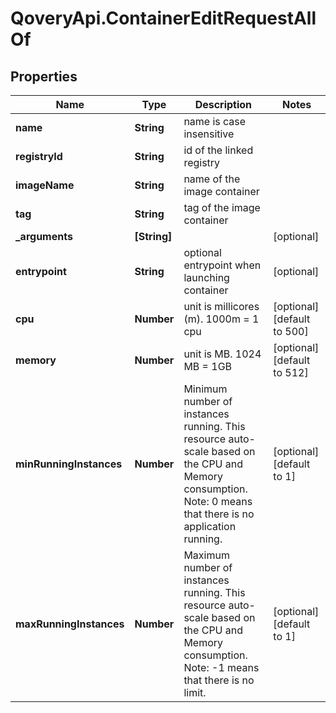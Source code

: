 # QoveryApi.ContainerEditRequestAllOf

## Properties

Name | Type | Description | Notes
------------ | ------------- | ------------- | -------------
**name** | **String** | name is case insensitive | 
**registryId** | **String** | id of the linked registry | 
**imageName** | **String** | name of the image container | 
**tag** | **String** | tag of the image container | 
**_arguments** | **[String]** |  | [optional] 
**entrypoint** | **String** | optional entrypoint when launching container | [optional] 
**cpu** | **Number** | unit is millicores (m). 1000m &#x3D; 1 cpu | [optional] [default to 500]
**memory** | **Number** | unit is MB. 1024 MB &#x3D; 1GB | [optional] [default to 512]
**minRunningInstances** | **Number** | Minimum number of instances running. This resource auto-scale based on the CPU and Memory consumption. Note: 0 means that there is no application running.  | [optional] [default to 1]
**maxRunningInstances** | **Number** | Maximum number of instances running. This resource auto-scale based on the CPU and Memory consumption. Note: -1 means that there is no limit.  | [optional] [default to 1]



